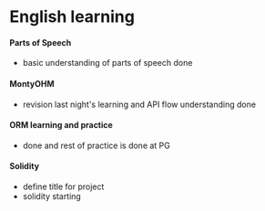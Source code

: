 # English learning

#### Parts of Speech
- basic understanding of parts of speech done

#### MontyOHM 
- revision last night's learning and API flow understanding done

#### ORM learning and practice
- done and rest of practice is done at PG

#### Solidity
- define title for project
- solidity starting